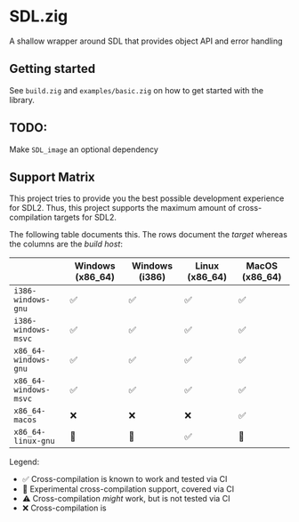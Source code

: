 # SDL.zig
A shallow wrapper around SDL that provides object API and error handling

## Getting started

See `build.zig` and `examples/basic.zig` on how to get started with the library.

## TODO:

Make `SDL_image` an optional dependency

## Support Matrix

This project tries to provide you the best possible development experience for SDL2. Thus, this project supports
the maximum amount of cross-compilation targets for SDL2.

The following table documents this. The rows document the *target* whereas the columns are the *build host*:

|                       | Windows (x86_64) | Windows (i386) | Linux (x86_64) | MacOS (x86_64) |
|-----------------------|------------------|----------------|----------------|----------------|
| `i386-windows-gnu`    | ✅               | ✅             | ✅             | ✅             |
| `i386-windows-msvc`   | ✅               | ✅             | ✅             | ✅             |
| `x86_64-windows-gnu`  | ✅               | ✅             | ✅             | ✅             |
| `x86_64-windows-msvc` | ✅               | ✅             | ✅             | ✅             |
| `x86_64-macos`        | ❌               | ❌             | ❌             | ✅             |
| `x86_64-linux-gnu`    | 🧪               | 🧪             | ✅             | 🧪             |

Legend:
- ✅ Cross-compilation is known to work and tested via CI
- 🧪 Experimental cross-compilation support, covered via CI
- ⚠️ Cross-compilation *might* work, but is not tested via CI
- ❌ Cross-compilation is 